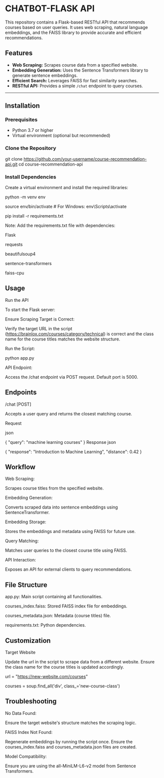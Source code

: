 # CHATBOT-FLASK API



This repository contains a Flask-based RESTful API that recommends courses based on user queries. It uses web scraping, natural language embeddings, and the FAISS library to provide accurate and efficient recommendations.

## Features

- **Web Scraping:** Scrapes course data from a specified website.
- **Embedding Generation:** Uses the Sentence Transformers library to generate sentence embeddings.
- **Efficient Search:** Leverages FAISS for fast similarity searches.
- **RESTful API:** Provides a simple `/chat` endpoint to query courses.

---

## Installation

### Prerequisites

- Python 3.7 or higher
- Virtual environment (optional but recommended)

### Clone the Repository


git clone https://github.com/your-username/course-recommendation-api.git
cd course-recommendation-api


### Install Dependencies

Create a virtual environment and install the required libraries:

python -m venv env

source env/bin/activate  # For Windows: env\Scripts\activate

pip install -r requirements.txt

Note: Add the requirements.txt file with dependencies:

Flask

requests

beautifulsoup4

sentence-transformers

faiss-cpu

## Usage

Run the API

To start the Flask server:

Ensure Scraping Target is Correct:

Verify the target URL in the script (https://brainlox.com/courses/category/technical) is correct and the class name for the course titles matches the website structure.

Run the Script:

python app.py

API Endpoint:

Access the /chat endpoint via POST request. Default port is 5000.

## Endpoints

/chat [POST]

Accepts a user query and returns the closest matching course.

Request

json

{
  "query": "machine learning courses"
}
Response
json

{
  "response": "Introduction to Machine Learning",
  "distance": 0.42
}

## Workflow

Web Scraping:

Scrapes course titles from the specified website.

Embedding Generation:

Converts scraped data into sentence embeddings using SentenceTransformer.

Embedding Storage:

Stores the embeddings and metadata using FAISS for future use.

Query Matching:

Matches user queries to the closest course title using FAISS.

API Interaction:

Exposes an API for external clients to query recommendations.

## File Structure

app.py: Main script containing all functionalities.

courses_index.faiss: Stored FAISS index file for embeddings.

courses_metadata.json: Metadata (course titles) file.

requirements.txt: Python dependencies.

## Customization

Target Website

Update the url in the script to scrape data from a different website. Ensure the class name for the course titles is updated accordingly.



url = "https://new-website.com/courses"

courses = soup.find_all('div', class_='new-course-class')

## Troubleshooting

No Data Found:

Ensure the target website's structure matches the scraping logic.

FAISS Index Not Found:

Regenerate embeddings by running the script once. Ensure the courses_index.faiss and courses_metadata.json files are created.

Model Compatibility:

Ensure you are using the all-MiniLM-L6-v2 model from Sentence Transformers.
